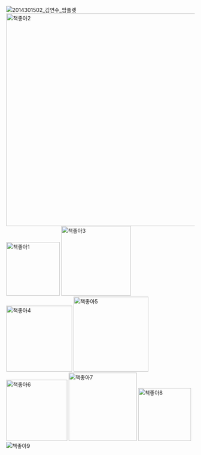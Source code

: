 ![2014301502_김연수_팜플렛](https://github.com/trainingkim/ilovebook/assets/115849283/94e6bd3a-4bef-499e-a77e-b42b7658a32b)
<img width="568" alt="책좋아2" src="https://github.com/trainingkim/ilovebook/assets/115849283/a9236c8d-8dd9-47d0-9b2d-53e975b5aff4">
<img width="143" alt="책좋아1" src="https://github.com/trainingkim/ilovebook/assets/115849283/044b7315-c93e-450e-a0a4-bec52ae8a7e7">
<img width="186" alt="책좋아3" src="https://github.com/trainingkim/ilovebook/assets/115849283/b236650e-939b-44ac-93dd-365461c68e9d">
<img width="176" alt="책좋아4" src="https://github.com/trainingkim/ilovebook/assets/115849283/53dbb002-826e-4921-9e66-2aedeb85e290">
<img width="200" alt="책좋아5" src="https://github.com/trainingkim/ilovebook/assets/115849283/6deaa01a-6ac6-4c17-8da3-d687d1e8432e">
<img width="163" alt="책좋아6" src="https://github.com/trainingkim/ilovebook/assets/115849283/3abaa49a-8990-479b-a2df-3888d190d68e">
<img width="182" alt="책좋아7" src="https://github.com/trainingkim/ilovebook/assets/115849283/111d8af1-77af-401c-8819-3c878862c055">
<img width="141" alt="책좋아8" src="https://github.com/trainingkim/ilovebook/assets/115849283/cf1ebe61-e0d4-4f2d-a691-ccca3b0915e1">
![책좋아9](https://github.com/trainingkim/ilovebook/assets/115849283/8d1b79a7-afa5-488c-80a7-270dde684938)
